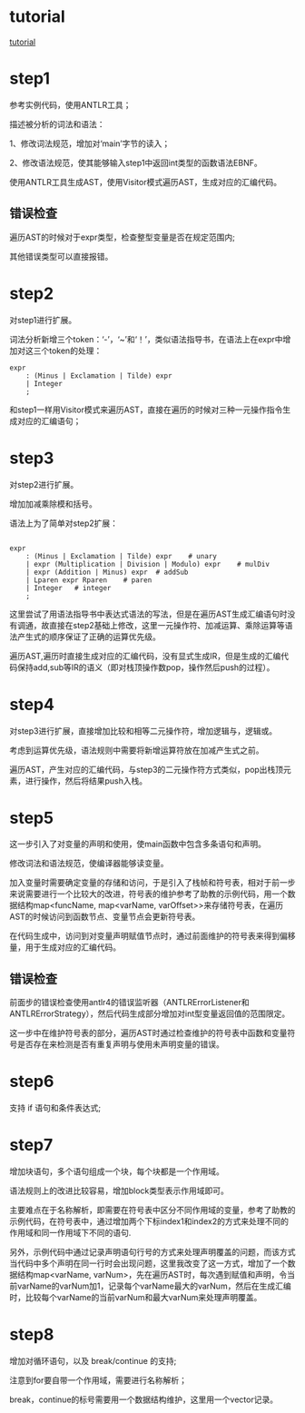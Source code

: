 # tutorial

[tutorial](https://decaf-lang.github.io/minidecaf-tutorial/)

# step1

参考实例代码，使用ANTLR工具；

描述被分析的词法和语法：

1、修改词法规范，增加对‘main’字节的读入；

2、修改语法规范，使其能够输入step1中返回int类型的函数语法EBNF。

使用ANTLR工具生成AST，使用Visitor模式遍历AST，生成对应的汇编代码。

## 错误检查

遍历AST的时候对于expr类型，检查整型变量是否在规定范围内;

其他错误类型可以直接报错。

# step2

对step1进行扩展。

词法分析新增三个token：‘-’，‘~’和‘！’，类似语法指导书，在语法上在expr中增加对这三个token的处理：

```
expr
    : (Minus | Exclamation | Tilde) expr
    | Integer
    ;
```
和step1一样用Visitor模式来遍历AST，直接在遍历的时候对三种一元操作指令生成对应的汇编语句；

# step3

对step2进行扩展。

增加加减乘除模和括号。

语法上为了简单对step2扩展：
```

expr                
    : (Minus | Exclamation | Tilde) expr    # unary
    | expr (Multiplication | Division | Modulo) expr    # mulDiv
    | expr (Addition | Minus) expr  # addSub
    | Lparen expr Rparen    # paren
    | Integer   # integer                       
    ;
```
这里尝试了用语法指导书中表达式语法的写法，但是在遍历AST生成汇编语句时没有调通，故直接在step2基础上修改，这里一元操作符、加减运算、乘除运算等语法产生式的顺序保证了正确的运算优先级。

遍历AST,遍历时直接生成对应的汇编代码，没有显式生成IR，但是生成的汇编代码保持add,sub等IR的语义（即对栈顶操作数pop，操作然后push的过程）。

# step4

对step3进行扩展，直接增加比较和相等二元操作符，增加逻辑与，逻辑或。

考虑到运算优先级，语法规则中需要将新增运算符放在加减产生式之前。

遍历AST，产生对应的汇编代码，与step3的二元操作符方式类似，pop出栈顶元素，进行操作，然后将结果push入栈。

# step5

这一步引入了对变量的声明和使用，使main函数中包含多条语句和声明。

修改词法和语法规范，使编译器能够读变量。

加入变量时需要确定变量的存储和访问，于是引入了栈帧和符号表，相对于前一步来说需要进行一个比较大的改进，符号表的维护参考了助教的示例代码，用一个数据结构map<funcName, map<varName, varOffset>>来存储符号表，在遍历AST的时候访问到函数节点、变量节点会更新符号表。

在代码生成中，访问到对变量声明赋值节点时，通过前面维护的符号表来得到偏移量，用于生成对应的汇编代码。

## 错误检查

前面步的错误检查使用antlr4的错误监听器（ANTLRErrorListener和ANTLRErrorStrategy），然后代码生成部分增加对int型变量返回值的范围限定。

这一步中在维护符号表的部分，遍历AST时通过检查维护的符号表中函数和变量符号是否存在来检测是否有重复声明与使用未声明变量的错误。

# step6

支持 if 语句和条件表达式;

# step7

增加块语句，多个语句组成一个块，每个块都是一个作用域。

语法规则上的改进比较容易，增加block类型表示作用域即可。

主要难点在于名称解析，即需要在符号表中区分不同作用域的变量，参考了助教的示例代码，在符号表中，通过增加两个下标index1和index2的方式来处理不同的作用域和同一作用域下不同的语句. 

另外，示例代码中通过记录声明语句行号的方式来处理声明覆盖的问题，而该方式当代码中多个声明在同一行时会出现问题，这里我改变了这一方式，增加了一个数据结构map<varName, varNum>，先在遍历AST时，每次遇到赋值和声明，令当前varName的varNum加1，记录每个varName最大的varNum，然后在生成汇编时，比较每个varName的当前varNum和最大varNum来处理声明覆盖。

# step8

增加对循环语句，以及 break/continue 的支持;

注意到for要自带一个作用域，需要进行名称解析；

break，continue的标号需要用一个数据结构维护，这里用一个vector记录。

